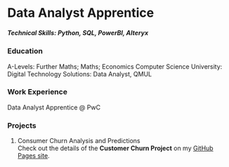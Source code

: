 # Data Analyst Apprentice

##### Technical Skills: Python, SQL, PowerBI, Alteryx

### Education 
A-Levels: Further Maths; Maths; Economics Computer Science 
University: Digital Technology Solutions: Data Analyst, QMUL 

### Work Experience
Data Analyst Apprentice @ PwC

### Projects
1. Consumer Churn Analysis and Predictions\
Check out the details of the **Customer Churn Project** on my [GitHub Pages site](https://ayoubgutin.github.io/customer-churn/).
